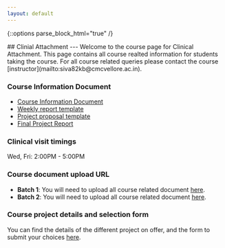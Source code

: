 ```yaml
---
layout: default
---
```

{::options parse_block_html="true" /}
<div class="well">
## Clinial Attachment
---
Welcome to the course page for Clinical Attachment. This page contains all course realted information for students taking the course. For all course related queries please contact the course [instructor](mailto:siva82kb@cmcvellore.ac.in).


### Course Information Document
- [Course Information Document]({{site.baseurl}}/teaching/cr/course_info.pdf)
- [Weekly report template](https://docs.google.com/document/d/1plDvusm7_tQn4OvP64htLkqW0ACtF8ZVtyAyDj8NVJU/edit?usp=sharing)
- [Project proposal template](https://docs.google.com/document/d/1LVqQdEkeyoP2p_K9EV0GryMQK3zSCThNlwvdzhTFHqA/edit?usp=sharing)
- [Final Project Report]()


### Clinical visit timings
Wed, Fri: 2:00PM - 5:00PM

### Course document upload URL
- **Batch 1**: You will need to upload all course related document [here](https://docs.google.com/forms/d/1Ju5GYwyR65u7pcBC3d8PDbuzCnlyUuShC3vqrJchfuw/edit?usp=sharing).
- **Batch 2**: You will need to upload all course related document [here](https://docs.google.com/forms/d/111Nkn_m8vdsR5V8qk9ds6J9U7zmGLbpO7q5Gl4Odj20/edit?usp=sharing).

### Course project details and selection form
You can find the details of the different project on offer, and the form to submit your choices [here]().

</div>
